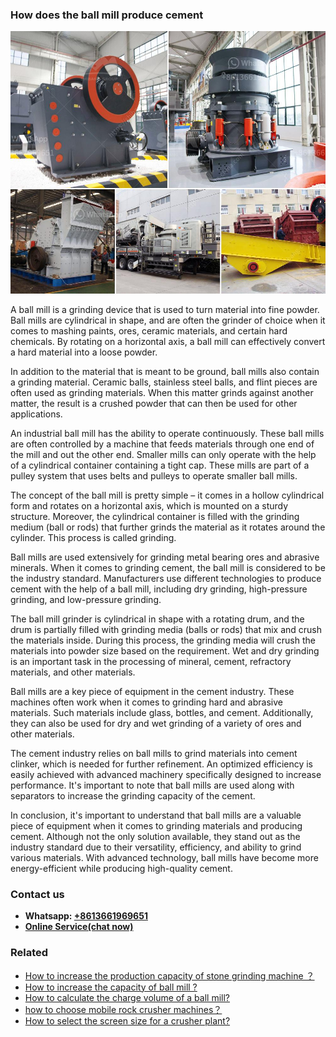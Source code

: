 <h3>How does the ball mill produce cement</h3><img src='1701744987.jpg' alt=''><p>A ball mill is a grinding device that is used to turn material into fine powder. Ball mills are cylindrical in shape, and are often the grinder of choice when it comes to mashing paints, ores, ceramic materials, and certain hard chemicals. By rotating on a horizontal axis, a ball mill can effectively convert a hard material into a loose powder.</p><p>In addition to the material that is meant to be ground, ball mills also contain a grinding material. Ceramic balls, stainless steel balls, and flint pieces are often used as grinding materials. When this matter grinds against another matter, the result is a crushed powder that can then be used for other applications.</p><p>An industrial ball mill has the ability to operate continuously. These ball mills are often controlled by a machine that feeds materials through one end of the mill and out the other end. Smaller mills can only operate with the help of a cylindrical container containing a tight cap. These mills are part of a pulley system that uses belts and pulleys to operate smaller ball mills.</p><p>The concept of the ball mill is pretty simple – it comes in a hollow cylindrical form and rotates on a horizontal axis, which is mounted on a sturdy structure. Moreover, the cylindrical container is filled with the grinding medium (ball or rods) that further grinds the material as it rotates around the cylinder. This process is called grinding.</p><p>Ball mills are used extensively for grinding metal bearing ores and abrasive minerals. When it comes to grinding cement, the ball mill is considered to be the industry standard. Manufacturers use different technologies to produce cement with the help of a ball mill, including dry grinding, high-pressure grinding, and low-pressure grinding.</p><p>The ball mill grinder is cylindrical in shape with a rotating drum, and the drum is partially filled with grinding media (balls or rods) that mix and crush the materials inside. During this process, the grinding media will crush the materials into powder size based on the requirement. Wet and dry grinding is an important task in the processing of mineral, cement, refractory materials, and other materials.</p><p>Ball mills are a key piece of equipment in the cement industry. These machines often work when it comes to grinding hard and abrasive materials. Such materials include glass, bottles, and cement. Additionally, they can also be used for dry and wet grinding of a variety of ores and other materials.</p><p>The cement industry relies on ball mills to grind materials into cement clinker, which is needed for further refinement. An optimized efficiency is easily achieved with advanced machinery specifically designed to increase performance. It's important to note that ball mills are used along with separators to increase the grinding capacity of the cement.</p><p>In conclusion, it's important to understand that ball mills are a valuable piece of equipment when it comes to grinding materials and producing cement. Although not the only solution available, they stand out as the industry standard due to their versatility, efficiency, and ability to grind various materials. With advanced technology, ball mills have become more energy-efficient while producing high-quality cement.</p><h3>Contact us</h3><ul><li><strong>Whatsapp:&nbsp;<a href="https://wa.me/8613661969651">+8613661969651</a></strong></li><li><a href="https://swt.shibang-china.com/?git&amp;zhl&amp;How does the ball mill produce cement"><strong>Online Service(chat now)</strong></a></li></ul><h3>Related</h3><ul><li><a href='How to increase the production capacity of stone grinding machine ？.md'>How to increase the production capacity of stone grinding machine ？</a></li><li><a href='How to increase the capacity of ball mill .md'>How to increase the capacity of ball mill ?</a></li><li><a href='How to calculate the charge volume of a ball mill.md'>How to calculate the charge volume of a ball mill?</a></li><li><a href='how to choose mobile rock crusher machines？.md'>how to choose mobile rock crusher machines？</a></li><li><a href='How to select the screen size for a crusher plant.md'>How to select the screen size for a crusher plant?</a></li></ul>